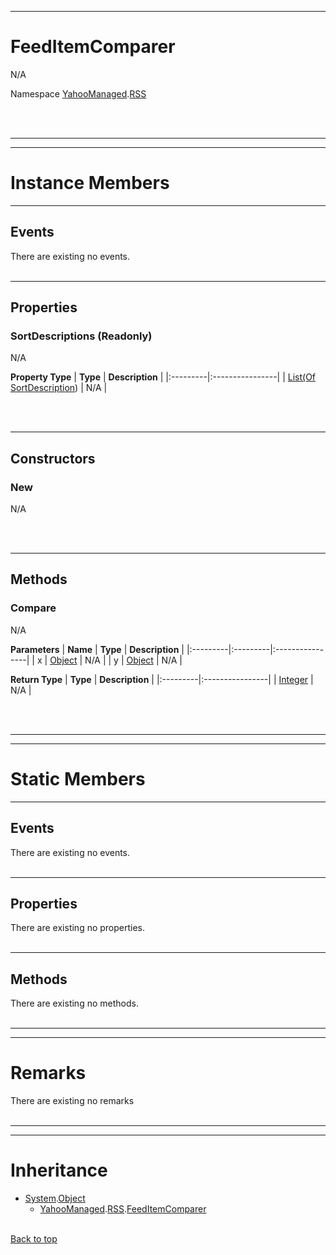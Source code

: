 
---


# FeedItemComparer #
N/A

Namespace [YahooManaged](namespaceYahooManaged.md).[RSS](namespaceYahooManagedRSS.md)



<br></br>

---


---

# Instance Members #

---

## Events ##

There are existing no events.
<br></br>


---

## Properties ##

### SortDescriptions (Readonly) ###
N/A

**Property Type**
| **Type** | **Description** |
|:---------|:----------------|
| [List(Of](http://msdn.microsoft.com/en-us/library/6sh2ey19.aspx) [SortDescription](http://social.msdn.microsoft.com/search/en-us/?query=SortDescription)) | N/A             |

<br></br>


---

## Constructors ##

### New ###
N/A

<br></br>


---

## Methods ##

### Compare ###

N/A

**Parameters**
| **Name** | **Type** | **Description** |
|:---------|:---------|:----------------|
| x        | [Object](http://msdn.microsoft.com/en-US/library/system.object.aspx) | N/A             |
| y        | [Object](http://msdn.microsoft.com/en-US/library/system.object.aspx) | N/A             |


**Return Type**
| **Type** | **Description** |
|:---------|:----------------|
| [Integer](http://msdn.microsoft.com/en-us/library/06bkb8w2(VS.80).aspx) | N/A             |

<br></br>


---


---

# Static Members #

---

## Events ##

There are existing no events.
<br></br>


---

## Properties ##

There are existing no properties.
<br></br>


---

## Methods ##

There are existing no methods.
<br></br>


---


---

# Remarks #

There are existing no remarks
<br></br>


---


---

# Inheritance #

  * [System](http://msdn.microsoft.com/en-US/library/system.aspx).[Object](http://msdn.microsoft.com/en-US/library/system.object.aspx)
    * [YahooManaged](namespaceYahooManaged.md).[RSS](namespaceYahooManagedRSS.md).[FeedItemComparer](classFeedItemComparer#.md)
<br></br>

[Back to top](classFeedItemComparer#FeedItemComparer.md)